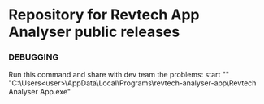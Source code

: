# Repository for Revtech App Analyser public releases

### DEBUGGING
Run this command  and share with dev team the problems: start "" "C:\Users\<user>\AppData\Local\Programs\revtech-analyser-app\Revtech Analyser App.exe"
